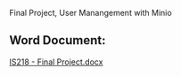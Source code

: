 Final Project, User Manangement with Minio
## Word Document:
[IS218 - Final Project.docx](https://github.com/user-attachments/files/21733710/IS218.-.Final.Project.docx)
